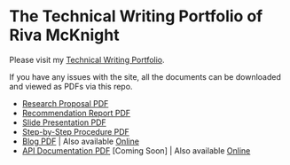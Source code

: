 # The Technical Writing Portfolio of Riva McKnight

Please visit my [Technical Writing Portfolio](https://rivamcknight.github.io).

If you have any issues with the site, all the documents can be downloaded and viewed as PDFs via this repo.
- [Research Proposal PDF](McKnightResearchProposal.pdf)
- [Recommendation Report PDF](McKnightRecommendationReport.pdf)
- [Slide Presentation PDF](McKnightSlidePresentation.pdf)
- [Step-by-Step Procedure PDF](McKnightStepByStepProcedure.pdf)
- [Blog PDF](McKnightBlog.pdf) | Also available [Online](https://rivamcknight.github.io/blog.html)
- [API Documentation PDF]() [Coming Soon] | Also available [Online](https://github.com/rivamcknight/riddles-api#introduction)
